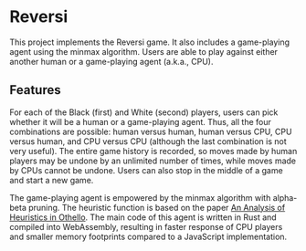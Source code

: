 # Reversi

This project implements the Reversi game. It also includes a game-playing agent using the minmax algorithm. Users are able to play against either another human or a game-playing agent (a.k.a., CPU).

## Features

For each of the Black (first) and White (second) players, users can pick whether it will be a human or a game-playing agent. Thus, all the four combinations are possible: human versus human, human versus CPU, CPU versus human, and CPU versus CPU (although the last combination is not very useful). The entire game history is recorded, so moves made by human players may be undone by an unlimited number of times, while moves made by CPUs cannot be undone. Users can also stop in the middle of a game and start a new game.

The game-playing agent is empowered by the minmax algorithm with alpha-beta pruning. The heuristic function is based on the paper [An Analysis of Heuristics in Othello](https://courses.cs.washington.edu/courses/cse573/04au/Project/mini1/RUSSIA/Final_Paper.pdf). The main code of this agent is written in Rust and compiled into WebAssembly, resulting in faster response of CPU players and smaller memory footprints compared to a JavaScript implementation.
